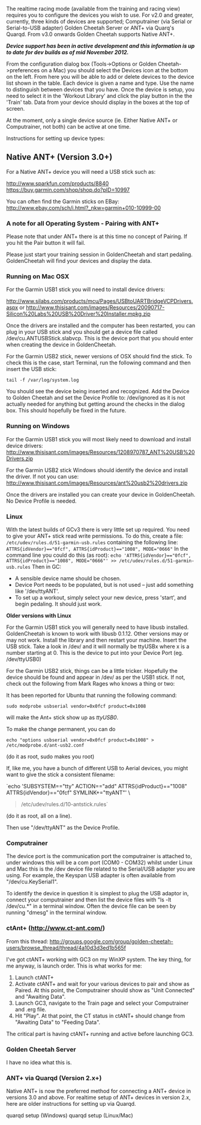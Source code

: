 The realtime racing mode (available from the training and racing view) requires you to configure the devices you wish to use. For v2.0 and greater, currently, three kinds of devices are supported; Computrainer (via Serial or Serial-to-USB adapter) Golden Cheetah Server or ANT+ via Quarq's Quarqd. From v3.0 onwards Golden Cheetah supports Native ANT+.

_**Device support has been in active development and this information is up to date for dev builds as of mid November 2012.**_

From the configuration dialog box (Tools->Options or Golden Cheetah->preferences on a Mac) you should select the Devices icon at the bottom on the left. From here you will be able to add or delete devices to the device list shown in the table. Each device is given a name and type. Use the name to distinguish between devices that you have. Once the device is setup, you need to select it in the 'Workout Library' and click the play button in the the 'Train' tab. Data from your device should display in the boxes at the top of screen.

At the moment, only a single device source (ie. Either Native ANT+ or Computrainer, not both) can be active at one time.

Instructions for setting up device types:

## Native ANT+ (Version 3.0+)
For a Native ANT+ device you will need a USB stick such as:

http://www.sparkfun.com/products/8840
https://buy.garmin.com/shop/shop.do?pID=10997

You can often find the Garmin sticks on EBay:
http://www.ebay.com/sch/i.html?_nkw=garmin+010-10999-00

### A note for all Operating System - Pairing with ANT+
Please note that under ANT+ there is at this time no concept of Pairing. If you hit the Pair button it will fail.

Please just start your training session in GoldenCheetah and start pedaling.
GoldenCheetah will find your devices and display the data.

### Running on Mac OSX
For the Garmin USB1 stick you will need to install device drivers:

http://www.silabs.com/products/mcu/Pages/USBtoUARTBridgeVCPDrivers.aspx
or
http://www.thisisant.com/images/Resources/20090717-Silicon%20Labs%20USB%20Driver%20Installer.mpkg.zip

Once the drivers are installed and the computer has been restarted, you can plug in your USB stick and you should get a device file called /dev/cu.ANTUSBStick.slabvcp. This is the device port that you should enter when creating the device in GoldenCheetah.

For the Garmin USB2 stick, newer versions of OSX should find the stick.
To check this is the case, start Terminal, run the following command and then insert the USB stick:

`tail -f /var/log/system.log`

You should see the device being inserted and recognized. Add the Device to Golden Cheetah and set the Device Profile to: /dev/ignored as it is not actually needed for anything but getting around the checks in the dialog box. This should hopefully be fixed in the future.

### Running on Windows
For the Garmin USB1 stick you will most likely need to download and install device drivers:
http://www.thisisant.com/images/Resources/1208970787_ANT%20USB%20Drivers.zip

For the Garmin USB2 stick Windows should identify the device and install the driver. If not you can use:
http://www.thisisant.com/images/Resources/ant%20usb2%20drivers.zip

Once the drivers are installed you can create your device in GoldenCheetah. No Device Profile is needed.

### Linux

With the latest builds of GCv3 there is very little set up required.
You need to give your ANT+ stick read write permissions.
To do this, create a file:
`/etc/udev/rules.d/51-garmin-usb.rules`
containing the following line:
`ATTRS{idVendor}=="0fcf", ATTRS{idProduct}=="1008", MODE="0666"` 
In the command line you could do this (as root):
`echo 'ATTRS{idVendor}=="0fcf", ATTRS{idProduct}=="1008", MODE="0666"' >> /etc/udev/rules.d/51-garmin-usb.rules`
Then in GC:

* A sensible device name should be chosen.
* Device Port needs to be populated, but is not used – just add something like '/dev/ttyANT'.
* To set up a workout, simply select your new device, press 'start', and begin pedaling. It should just work.

**Older versions with Linux**

For the Garmin USB1 stick you will generally need to have libusb installed. GoldenCheetah is known to work with libusb 0.1.12. Other versions may or may not work. Install the library and then restart your machine. Insert the USB stick. Take a look in /dev/ and it will normally be ttyUSBx where x is a number starting at 0. This is the device to put into your Device Port (eg. /dev/ttyUSB0)

For the Garmin USB2 stick, things can be a little tricker. Hopefully the device should be found and appear in /dev/ as per the USB1 stick. If not, check out the following from Mark Rages who knows a thing or two:

It has been reported for Ubuntu that running the following command: 

`sudo modprobe usbserial vendor=0x0fcf product=0x1008`

will make the Ant+ stick show up as _ttyUSB0_.

To make the change permanent, you can do 

`echo "options usbserial vendor=0x0fcf product=0x1008" > /etc/modprobe.d/ant-usb2.conf`

(do it as root, sudo makes you root) 

If, like me, you have a bunch of different USB to Aerial devices, you might want to give the stick a consistent filename:
 
`echo 'SUBSYSTEM=="tty" ACTION=="add" ATTRS{idProduct}=="1008" ATTRS{idVendor}=="0fcf" SYMLINK+="ttyANT"' \
> /etc/udev/rules.d/10-antstick.rules`

(do it as root, all on a line).
 
Then use "/dev/ttyANT" as the Device Profile.

### Computrainer

The device port is the communication port the computrainer is attached to, under windows this will be a com port (COM0 - COM32) whilst under Linux and Mac this is the /dev device file related to the Serial/USB adapter you are using. For example, the Keyspan USB adapter is often available from "/dev/cu.KeySerial1".

To identify the device in question it is simplest to plug the USB adaptor in, connect your computrainer and then list the device files with "ls -lt /dev/cu.*" in a terminal window. Often the device file can be seen by running "dmesg" in the terminal window.

### ctAnt+ (http://www.ct-ant.com/)

From this thread: http://groups.google.com/group/golden-cheetah-users/browse_thread/thread/4a10d3d3ed1b565f

I've got ctANT+ working with GC3 on my WinXP system. The key thing, for me anyway, is launch order. This is what works for me:

1. Launch ctANT+
1. Activate ctANT+ and wait for your various devices to pair and show as Paired. At this point, the Computrainer should show as "Unit Connected" and "Awaiting Data".
1. Launch GC3, navigate to the Train page and select your Computrainer and .erg file.
1. Hit "Play". At that point, the CT status in ctANT+ should change from "Awaiting Data" to "Feeding Data".

The critical part is having ctANT+ running and active before launching GC3.

### Golden Cheetah Server

I have no idea what this is.

### ANT+ via Quarqd (Version 2.x+)

Native ANT+ is now the preferred method for connecting a ANT+ device in versions 3.0 and above.
For realtime setup of ANT+ devices in version 2.x, here are older instructions for setting up via Quarqd.

quarqd setup (Windows)
quarqd setup (Linux/Mac)